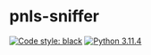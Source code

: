 # pnls-sniffer
[![Code style: black](https://img.shields.io/badge/code%20style-black-000000.svg)](https://github.com/psf/black)
[![Python 3.11.4](https://img.shields.io/badge/python-3.11.4-blue.svg)](https://www.python.org/downloads/release/python-3114/)